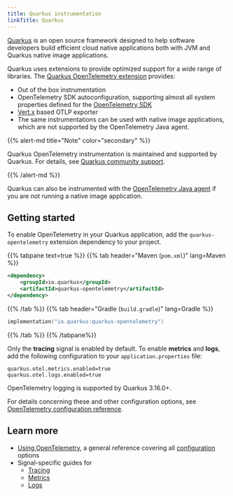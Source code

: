 ```yaml
---
title: Quarkus instrumentation
linkTitle: Quarkus
---
```


[Quarkus](https://quarkus.io/) is an open source framework designed to help
software developers build efficient cloud native applications both with JVM and
Quarkus native image applications.

Quarkus uses extensions to provide optimized support for a wide range of
libraries. The
[Quarkus OpenTelemetry extension](https://quarkus.io/guides/opentelemetry)
provides:

- Out of the box instrumentation
- OpenTelemetry SDK autoconfiguration, supporting almost all system properties
  defined for the [OpenTelemetry SDK](/docs/languages/java/configuration/)
- [Vert.x](https://vertx.io/) based OTLP exporter
- The same instrumentations can be used with native image applications, which
  are not supported by the OpenTelemetry Java agent.

{{% alert-md title="Note" color="secondary" %}}

Quarkus OpenTelemetry instrumentation is maintained and supported by Quarkus.
For details, see [Quarkus community support](https://quarkus.io/support/).

{{% /alert-md %}}

Quarkus can also be instrumented with the [OpenTelemetry Java agent](../agent/)
if you are not running a native image application.

## Getting started

To enable OpenTelemetry in your Quarkus application, add the
`quarkus-opentelemetry` extension dependency to your project.

{{% tabpane text=true %}} {{% tab header="Maven (`pom.xml`)" lang=Maven %}}

```xml
<dependency>
    <groupId>io.quarkus</groupId>
    <artifactId>quarkus-opentelemetry</artifactId>
</dependency>
```

{{% /tab %}} {{% tab header="Gradle (`build.gradle`)" lang=Gradle %}}

```kotlin
implementation("io.quarkus:quarkus-opentelemetry")
```

{{% /tab %}} {{% /tabpane%}}

Only the **tracing** signal is enabled by default. To enable **metrics** and
**logs**, add the following configuration to your `application.properties` file:

```properties
quarkus.otel.metrics.enabled=true
quarkus.otel.logs.enabled=true
```

OpenTelemetry logging is supported by Quarkus 3.16.0+.

For details concerning these and other configuration options, see
[OpenTelemetry configuration reference](https://quarkus.io/guides/opentelemetry#configuration-reference).

## Learn more

- [Using OpenTelemetry](https://quarkus.io/guides/opentelemetry), a general
  reference covering all
  [configuration](https://quarkus.io/guides/opentelemetry#configuration-reference)
  options
- Signal-specific guides for
  - [Tracing](https://quarkus.io/guides/opentelemetry-tracing)
  - [Metrics](https://quarkus.io/guides/opentelemetry-metrics)
  - [Logs](https://quarkus.io/guides/opentelemetry-logging)
